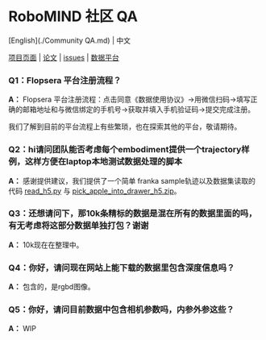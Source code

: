 # RoboMIND 社区 QA

[English](./Community QA.md) | 中文

[项目页面](https://x-humanoid-robomind.github.io/) | [论文](https://arxiv.org/abs/2412.13877) | [issues](https://github.com/x-humanoid-robomind/x-humanoid-robomind.github.io) | [数据平台](http://open.flopsera.com/flopsera-open/data-details/RoboMIND)

### Q1：Flopsera 平台注册流程？
**A：** Flopsera 平台注册流程：点击同意《数据使用协议》→用微信扫码→填写正确的邮箱地址和与微信绑定的手机号→获取并填入手机验证码→提交完成注册。

我们了解到目前的平台流程上有些繁琐，也在探索其他的平台，敬请期待。

### Q2：hi请问团队能否考虑每个embodiment提供一个trajectory样例，这样方便在laptop本地测试数据处理的脚本
**A：** 感谢提供建议，我们提供了一个简单 franka sample轨迹以及数据集读取的代码 [read_h5.py](https://github.com/x-humanoid-robomind/x-humanoid-robomind.github.io/blob/main/static/read_h5.py) 与 [pick_apple_into_drawer_h5.zip](https://drive.google.com/file/d/1EC26fwhftw-9h_HJ5ohqxf4kcEJe_ZzH/view?usp=sharing)。

### Q3：还想请问下，那10k条精标的数据是混在所有的数据里面的吗，有无考虑将这部分数据单独打包？谢谢
**A：** 10k现在在整理中。

### Q4：你好，请问现在网站上能下载的数据里包含深度信息吗？
**A：** 包含的，是rgbd图像。

### Q5：你好，请问目前数据中包含相机参数吗，内参外参这些？
**A：** WIP

